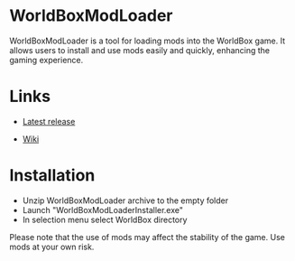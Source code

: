 # WorldBoxModLoader
WorldBoxModLoader is a tool for loading mods into the WorldBox game. It allows users to install and use mods easily and quickly, enhancing the gaming experience.

# Links
- [Latest release](https://github.com/DipCrai/WorldBoxModLoader/releases)

- [Wiki](https://github.com/DipCrai/WorldBoxModLoader/wiki)

# Installation
- Unzip WorldBoxModLoader archive to the empty folder
- Launch "WorldBoxModLoaderInstaller.exe"
- In selection menu select WorldBox directory

Please note that the use of mods may affect the stability of the game. Use mods at your own risk.
